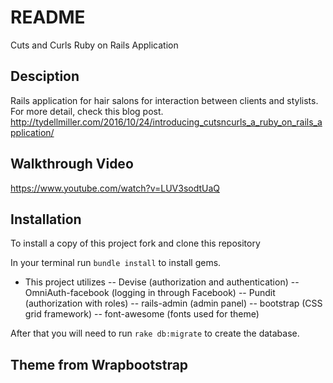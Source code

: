 # README

Cuts and Curls Ruby on Rails Application

## Desciption
Rails application for hair salons for interaction between clients and stylists.
For more detail, check this blog post. http://tydellmiller.com/2016/10/24/introducing_cutsncurls_a_ruby_on_rails_application/

## Walkthrough Video
https://www.youtube.com/watch?v=LUV3sodtUaQ

## Installation
  To install a copy of this project fork and clone this repository

  In your terminal run `bundle install` to install gems.
  * This project utilizes 
  -- Devise (authorization and authentication)
  -- OmniAuth-facebook (logging in through Facebook)
  -- Pundit (authorization with roles)
  -- rails-admin (admin panel)
  -- bootstrap (CSS grid framework)
  -- font-awesome (fonts used for theme)


  After that you will need to run `rake db:migrate` to create the database.


## Theme from Wrapbootstrap
